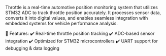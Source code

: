 Throttle is a real-time automotive position monitoring system that utilizes STM32 ADC to track throttle position accurately. It processes sensor data, converts it into digital values, and enables seamless integration with embedded systems for vehicle performance analysis.

🔹 Features:
✔️ Real-time throttle position tracking
✔️ ADC-based sensor integration
✔️ Optimized for STM32 microcontrollers
✔️ UART support for debugging & data logging
